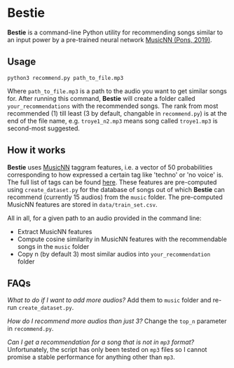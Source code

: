 # Bestie

**Bestie** is a command-line Python utility for recommending songs similar to an input power by a pre-trained neural network [MusicNN (Pons, 2019)](https://github.com/jordipons/musicnn).

## Usage

```
python3 recommend.py path_to_file.mp3
```

Where `path_to_file.mp3` is a path to the audio you want to get similar songs for. After running this command, **Bestie** will create a folder called `your_recommendations` with the recommended songs. The rank from most recommended (1) till least (3 by default, changable in `recommend.py`) is at the end of the file name, e.g. `troye1_n2.mp3` means song called `troye1.mp3` is second-most suggested.

## How it works
**Bestie** uses [MusicNN](https://github.com/jordipons/musicnn) taggram features, i.e. a vector of 50 probabilities corresponding to how expressed a certain tag like 'techno' or 'no voice' is. The full list of tags can be found [here](https://github.com/jordipons/musicnn/blob/master/FAQs.md). These features are pre-computed using `create_dataset.py` for the database of songs out of which **Bestie** can recommend (currently 15 audios) from the `music` folder. The pre-computed MusicNN features are stored in `data/train_set.csv`.

All in all, for a given path to an audio provided in the command line:
- Extract MusicNN features
- Compute cosine similarity in MusicNN features with the recommendable songs in the `music` folder
- Copy n (by default 3) most similar audios into `your_recommendation` folder 


## FAQs
*What to do if I want to add more audios?*
Add them to `music` folder and re-run `create_dataset.py`.

*How do I recommend more audios than just 3?*
Change the `top_n` parameter in `recommend.py`.

*Can I get a recommendation for a song that is not in `mp3` format?*
Unfortunately, the script has only been tested on `mp3` files so I cannot promise a stable performance for anything other than `mp3`.
